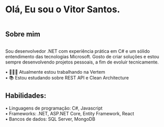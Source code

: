# Olá, Eu sou o Vitor Santos.
<div style="display: inline-block"></div>

## Sobre mim
<div style="display: inline-block">
  <p>Sou desenvolvedor .NET com experiência prática em C# e um sólido entendimento das tecnologias Microsoft. Gosto de criar soluções e estou sempre desenvolvendo projetos pessoais, a fim de evoluir tecnicamente.</p>
  • 👨🏻‍💻 Atualmente estou trabalhando na Vertem<br>
  • 📚 Estou estudando sobre REST API e Clean Architecture<br>
</div>

## Habilidades:
<div style="display: inline-block">
• Linguagens de programação: C#, Javascript<br>
• Frameworks: .NET, ASP.NET Core, Entity Framework, React<br>
• Bancos de dados: SQL Server, MongoDB
</div>
